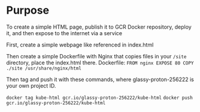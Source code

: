 # Purpose
To create a simple HTML page, publish it to GCR Docker repository, deploy it, and then expose to the internet via a service

First, create a simple webpage like referenced in index.html

Then create a simple Dockerfile with Nginx that copies files in your `/site` directory, place the index.html there.
Dockerfile:
`FROM nginx
EXPOSE 80
COPY ./site /usr/share/nginx/html`


Then tag and push it with these commands, where glassy-proton-256222 is your own project ID.

`docker tag kube-html gcr.io/glassy-proton-256222/kube-html`
`docker push gcr.io/glassy-proton-256222/kube-html`

